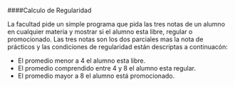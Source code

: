 ####Calculo de Regularidad

La facultad pide un simple programa que pida las tres notas de un alumno en cualquier materia y mostrar si el alumno esta libre, regular o promocionado. Las tres notas son los dos parciales mas la nota de prácticos y las condiciones de regularidad están descriptas a continuacón:

- El promedio menor a 4 el alumno esta libre.
- El promedio comprendido entre 4 y 8 el alumno esta regular.
- El promedio mayor a 8 el alumno está promocionado.
